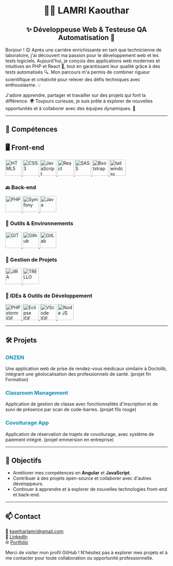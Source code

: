   <h1 style="text-align:center;">👩‍💻 LAMRI Kaouthar</h1>

<h2 style="text-align:center;">✨ Développeuse Web  & Testeuse QA Automatisation 🌟</h2>

<p>Bonjour ! 😊 Après une carrière enrichissante en tant que technicienne de laboratoire, j'ai découvert ma passion pour le développement web et les tests logiciels. Aujourd'hui, je conçois des applications web modernes et intuitives en PHP et React 🚀, tout en garantissant leur qualité grâce à des tests automatisés 🔍. Mon parcours m'a permis de combiner rigueur scientifique et créativité pour relever des défis techniques avec enthousiasme. 💡</p>

<p>J'adore apprendre, partager et travailler sur des projets qui font la différence. 🌍 Toujours curieuse, je suis prête à explorer de nouvelles opportunités et à collaborer avec des équipes dynamiques. 🤝</p>


---

<h2>🚀 Compétences</h2>

## 🖥️ Front-end
<p>
  <a href="https://developer.mozilla.org/en-US/docs/Web/Guide/HTML/HTML5" target="_blank">
    <img src="https://upload.wikimedia.org/wikipedia/commons/8/80/HTML5_logo_resized.svg" alt="HTML5" height="50"/>
  </a>
  <a href="https://developer.mozilla.org/en-US/docs/Web/CSS" target="_blank">
    <img src="https://upload.wikimedia.org/wikipedia/commons/6/62/CSS3_logo.svg" alt="CSS3" height="50"/>
  </a>
  <a href="https://developer.mozilla.org/en-US/docs/Web/JavaScript" target="_blank">
    <img src="https://upload.wikimedia.org/wikipedia/commons/6/6a/JavaScript-logo.png" alt="JavaScript" height="50"/>
  </a>
  <a href="https://reactjs.org/" target="_blank">
    <img src="https://upload.wikimedia.org/wikipedia/commons/a/a7/React-icon.svg" alt="React" height="50"/>
  </a>
  <a href="https://sass-lang.com/" target="_blank">
    <img src="https://upload.wikimedia.org/wikipedia/commons/thumb/9/96/Sass_Logo_Color.svg/1024px-Sass_Logo_Color.svg.png" alt="SASS" height="50"/>
  </a>
  <a href="https://getbootstrap.com/" target="_blank">
    <img src="https://upload.wikimedia.org/wikipedia/commons/b/b2/Bootstrap_logo.svg" alt="Bootstrap" height="50"/>
  </a>
  <a href="https://tailwindcss.com/" target="_blank">
    <img src="https://upload.wikimedia.org/wikipedia/commons/9/95/Tailwind_CSS_logo.svg" alt="tailwindcss" height="50"/>
  </a>
</p>

### 🔙 Back-end
<p>
  <a href="https://www.php.net/" target="_blank">
    <img src="https://upload.wikimedia.org/wikipedia/commons/2/27/PHP-logo.svg" alt="PHP" height="50"/>
  </a>
  <a href="https://symfony.com/" target="_blank">
    <img src="https://upload.wikimedia.org/wikipedia/commons/6/60/Symfony2.svg" alt="Symfony" height="50"/>
  </a>
  <a href="https://www.java.com/" target="_blank">
    <img src="https://upload.wikimedia.org/wikipedia/en/3/30/Java_programming_language_logo.svg" alt="Java" height="50"/>
  </a>
</p>

### 🔧 Outils & Environnements
<p>
  <a href="https://git-scm.com/" target="_blank">
    <img src="https://upload.wikimedia.org/wikipedia/commons/3/3f/Git_icon.svg" alt="GIT" height="50"/>
  </a>
  <a href="https://github.com/" target="_blank">
    <img src="https://upload.wikimedia.org/wikipedia/commons/9/95/Font_Awesome_5_brands_github.svg" alt="Github" height="50"/>
  </a>
  <a href="https://about.gitlab.com/" target="_blank">
    <img src="https://upload.wikimedia.org/wikipedia/commons/3/35/GitLab_icon.svg" alt="GitLab" height="50"/>
  </a>
</p>

### 📂 Gestion de Projets
<p>
  <a href="https://www.atlassian.com/software/jira" target="_blank">
    <img src="https://upload.wikimedia.org/wikipedia/commons/4/49/Jira_Software-blue.svg" alt="JIRA" height="50"/>
  </a>
  <a href="https://trello.com/fr" target="_blank">
    <img src="https://upload.wikimedia.org/wikipedia/commons/7/7a/Trello-logo-blue.svg" alt="TRELLO" height="50"/>
  </a>
</p>

### 🔨 IDEs & Outils de Développement
<p>
  <a href="https://www.jetbrains.com/ides/" target="_blank">
    <img src="https://upload.wikimedia.org/wikipedia/commons/c/c9/PhpStorm_Icon.svg" alt="PHPstorm IDE" height="50"/>
  </a>
  <a href="https://eclipseide.org/" target="_blank">
    <img src="https://upload.wikimedia.org/wikipedia/commons/c/c8/Cib-eclipseide_%28CoreUI_Icons_v1.0.0%29.svg" alt="Eclipse IDE" height="50"/>
  </a>
  <a href="https://code.visualstudio.com/" target="_blank">
    <img src="https://upload.wikimedia.org/wikipedia/commons/9/9a/Visual_Studio_Code_1.35_icon.svg" alt="VScode IDE" height="50"/>
  </a>
  <a href="https://nodejs.org/fr" target="_blank">
    <img src="https://upload.wikimedia.org/wikipedia/commons/7/7e/Node.js_logo_2015.svg" alt="Node JS" height="50"/>
  </a>
</p>


---

<h2>🛠️ Projets</h2>

<h3 style="color:rgb(9, 143, 183)">ONZEN</h3>
<p>Une application web de prise de rendez-vous médicaux similaire à Doctolib, intégrant une géolocalisation des professionnels de santé.  (projet fin Formation) </p>

<h3 style="color:rgb(9, 143, 183)">Classroom Management</h3>
<p>Application de gestion de classe avec fonctionnalités d'inscription et de suivi de présence par scan de code-barres. (projet fils rouge)</p>

<h3 style="color:rgb(9, 143, 183)">Covoiturage App</h3>
<p>Application de réservation de trajets de covoiturage, avec système de paiement intégré. (projet emmersion en entreprise)</p>
<hr />

<h2>🎯 Objectifs</h2>
<ul>
  <li>Améliorer mes compétences en <strong>Angular</strong> et <strong>JavaScript</strong>.</li>
  <li>Contribuer à des projets open-source et collaborer avec d'autres développeurs.</li>
  <li>Continuer à apprendre et à explorer de nouvelles technologies front-end et back-end.</li>
</ul>

<hr />

<h2>📫 Contact</h2>
<p>
  📧 <a href="mailto:kawtharlamri@gmail.com">kawtharlamri@gmail.com</a><br/>
  💼 <a href="https://www.linkedin.com/in/kawthar-lamri-3792221b4/" target="_blank">LinkedIn</a><br/>
  🌐 <a href="https://katia1659.github.io/" target="_blank">Portfolio</a>
</p>

<p>Merci de visiter mon profil GitHub ! N'hésitez pas à explorer mes projets et à me contacter pour toute collaboration ou opportunité professionnelle.</p>
